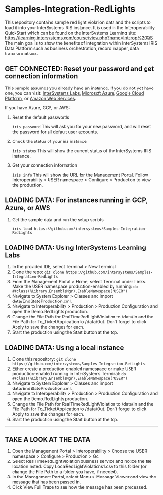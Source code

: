 # Samples-Integration-RedLights
This repository contains sample red light violation data and the scripts to load it into your InterSystems IRIS instance. It is used in the Interoperability QuickStart which can be found on the InterSystems Learning site: https://learning.intersystems.com/course/view.php?name=Interop%20QS
The main goal is to show the benefits of integration within InterSystems IRIS Data Platform such as business orchestration, record mapper, data transformations.


## GET CONNECTED: Reset your password and get connection information
This sample assumes you already have an instance. If you do not yet have one, you can visit: [InterSystems Labs](https://learning.intersystems.com/course/view.php?name=Java%20Build), [Microsoft Azure](https://azuremarketplace.microsoft.com/en-us/marketplace/apps/intersystems.intersystems-iris-single-node), [Google Cloud Platform](https://console.cloud.google.com/marketplace/details/intersystems-launcher/intersystems-iris), or [Amazon Web Services](https://aws.amazon.com/marketplace/pp/B07KVYZYT9).

If you have Azure, GCP, or AWS:
1) Reset the default passwords

	`iris password`
		This will ask you for your new password, and will reset the password for all default user accounts.

2) Check the status of your iris instance

	`iris status`
		This will show the current status of the InterSystems IRIS instance.
		
3) Get your connection information

	`iris info`
		This will show the URL for the Management Portal. Follow Interoperability > USER namespace > Configure > Production to view the production.

## LOADING DATA: For instances running in GCP, Azure, or AWS

1) Get the sample data and run the setup scripts
	
	`iris load https://github.com/intersystems/Samples-Integration-RedLights`

## LOADING DATA: Using InterSystems Learning Labs

1) In the provided IDE, select Terminal > New Terminal
2) Clone the repo: `git clone https://github.com/intersystems/Samples-Integration-RedLights`
3) From the Management Portal > Home, select Terminal under Links. Make the USER namespace production-enabled by running: `do ##class(%Library.EnsembleMgr).EnableNamespace("USER")`
4) Navigate to System Explorer > Classes and import data/EndStateProduction.xml.
5) Navigate to Interoperability > Production > Production Configuration and open the Demo.RedLights production.
6) Change the File Path for RealTimeRedLightViolation to <repo home>/data/In and the File Path for To_TicketApplication to <repo home>/data/Out. Don't forget to click Apply to save the changes for each.
7) Start the production using the Start button at the top.

## LOADING DATA: Using a local instance

1) Clone this repository: `git clone https://github.com/intersystems/Samples-Integration-RedLights`
2) Either create a production-enabled namespace or make USER production-enabled running in InterSystems Terminal: 
	`do ##class(%Library.EnsembleMgr).EnableNamespace("USER")`
3) Navigate to System Explorer > Classes and import data/EndStateProduction.xml.
4) Navigate to Interoperability > Production > Production Configuration and open the Demo.RedLights production.
5) Change the File Path for RealTimeRedLightViolation to <repo home>/data/In and the File Path for To_TicketApplication to <repo home>/data/Out. Don't forget to click Apply to save the changes for each.
6) Start the production using the Start button at the top.

---
## TAKE A LOOK AT THE DATA
 
1) Open the Management Portal > Interoperability > Choose the USER namespace > Configure > Production > Go.
2) Select RealTimeRedLightViolation business service and notice the file location noted. Copy LocalRedLightViolations1.csv to this folder (or change the File Path to a folder you have, if needed).
3) In the Management Portal, select Menu > Message Viewer and view the message that has been passed in.
4) Click View Full Trace to see how the message has been processed.


